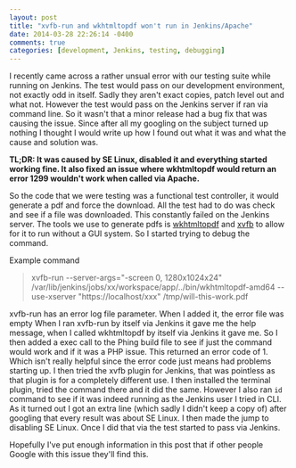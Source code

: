 ```yaml
---
layout: post
title: "xvfb-run and wkhtmltopdf won't run in Jenkins/Apache"
date: 2014-03-28 22:26:14 -0400
comments: true
categories: [development, Jenkins, testing, debugging]
---
```

I recently came across a rather unsual error with our testing suite while running on Jenkins. The test would pass on our development environment, not exactly odd in itself. Sadly they aren't exact copies, patch level out and what not. However the test would pass on the Jenkins server if ran via command line. So it wasn't that a minor release had a bug fix that was causing the issue. Since after all my googling on the subject turned up nothing I thought I would write up how I found out what it was and what the cause and solution was.

<!-- more -->

**TL;DR: It was caused by SE Linux, disabled it and everything started working fine. It also fixed an issue where wkhtmltopdf would return an error 1299 wouldn't work when called via Apache.**

So the code that we were testing was a functional test controller, it would generate a pdf and force the download. All the test had to do was check and see if a file was downloaded. This constantly failed on the Jenkins server. The tools we use to generate pdfs is [wkhtmltopdf](https://code.google.com/p/wkhtmltopdf/) and [xvfb](http://www.x.org/archive/X11R7.7/doc/man/man1/Xvfb.1.xhtml) to allow for it to run without a GUI system. So I started trying to debug the command. 

Example command 

> xvfb-run --server-args="-screen 0, 1280x1024x24" /var/lib/jenkins/jobs/xx/workspace/app/../bin/wkhtmltopdf-amd64 --use-xserver "https://localhost/xxx" /tmp/will-this-work.pdf

xvfb-run has an error log file parameter. When I added it, the error file was empty When I ran xvfb-run by itself via Jenkins it gave me the help message, when I called wkhtmltopdf by itself via Jenkins it gave me. So I then added a exec call to the Phing build file to see if just the command would work and if it was a PHP issue. This returned an error code of 1. Which isn't really helpful since the error code just means had problems starting up. I then tried the xvfb plugin for Jenkins, that was pointless as that plugin is for a completely different use. I then installed the terminal plugin, tried the command there and it did the same. However I also ran `id` command to see if it was indeed running as the Jenkins user I tried in CLI. As it turned out I got an extra line (which sadly I didn't keep a copy of) after googling that every result was about SE Linux. I then made the jump to disabling SE Linux. Once I did that via the test started to pass via Jenkins.

Hopefully I've put enough information in this post that if other people Google with this issue they'll find this.
